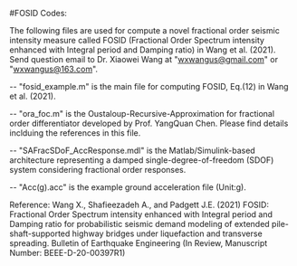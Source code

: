 #FOSID Codes:

The following files are used for compute a novel fractional order seismic intensity measure called FOSID (Fractional Order Spectrum intensity enhanced with Integral period and Damping ratio) in Wang et al. (2021). Send question email to Dr. Xiaowei Wang at "wxwangus@gmail.com" or "wxwangus@163.com".

-- "fosid_example.m" is the main file for computing FOSID, Eq.(12) in Wang et al. (2021).

-- "ora_foc.m" is the Oustaloup-Recursive-Approximation for fractional order differentiator developed by Prof. YangQuan Chen. Please find details inclduing the references in this file.

-- "SAFracSDoF_AccResponse.mdl" is the Matlab/Simulink-based architecture representing a damped single-degree-of-freedom (SDOF) system considering fractional order responses. 

-- "Acc(g).acc" is the example ground acceleration file (Unit:g).

Reference:
Wang X., Shafieezadeh A., and Padgett J.E. (2021) FOSID: Fractional Order Spectrum intensity enhanced with Integral period and Damping ratio for probabilistic seismic demand modeling of extended pile-shaft-supported highway bridges under liquefaction and transverse spreading. Bulletin of Earthquake Engineering (In Review, Manuscript Number: BEEE-D-20-00397R1)
